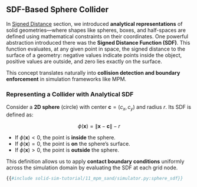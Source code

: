 ## SDF-Based Sphere Collider

In [Signed Distance](./lec7.1-signed_dists.md) section, we introduced **analytical representations** of solid geometries—where shapes like spheres, boxes, and half-spaces are defined using mathematical constraints on their coordinates. One powerful abstraction introduced there was the **Signed Distance Function (SDF)**. This function evaluates, at any given point in space, the signed distance to the surface of a geometry: negative values indicate points inside the object, positive values are outside, and zero lies exactly on the surface.

This concept translates naturally into **collision detection and boundary enforcement** in simulation frameworks like MPM.

### Representing a Collider with Analytical SDF

Consider a **2D sphere** (circle) with center $\mathbf{c} = (c_x, c_y)$ and radius $r$. Its SDF is defined as:

$$
\phi(\mathbf{x}) = \|\mathbf{x} - \mathbf{c}\| - r
$$

- If $\phi(\mathbf{x}) < 0$, the point is **inside** the sphere.
- If $\phi(\mathbf{x}) = 0$, the point is **on** the sphere’s surface.
- If $\phi(\mathbf{x}) > 0$, the point is **outside** the sphere.

This definition allows us to apply **contact boundary conditions** uniformly across the simulation domain by evaluating the SDF at each grid node.

```python
{{#include solid-sim-tutorial/11_mpm_sand/simulator.py:sphere_sdf}}
```
